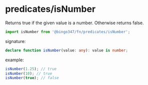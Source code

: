 # predicates/isNumber

Returns true if the given value is a number. Otherwise returns false.

```javascript
import isNumber from '@bingo347/fn/predicates/isNumber';
```

signature:

```typescript
declare function isNumber(value: any): value is number;
```

example:

```javascript
isNumber(1.25); // true
isNumber(10); // true
isNumber(true); // false
```